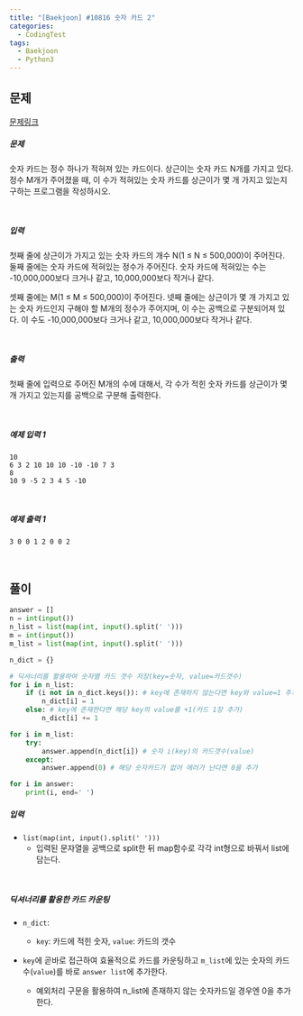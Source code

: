 ```yaml
---
title: "[Baekjoon] #10816 숫자 카드 2"
categories:	
  - CodingTest  
tags:
  - Baekjoon
  - Python3
---
```


## 문제

[문제링크](https://www.acmicpc.net/problem/10816)

##### 문제

숫자 카드는 정수 하나가 적혀져 있는 카드이다. 상근이는 숫자 카드 N개를 가지고 있다. 정수 M개가 주어졌을 때, 이 수가 적혀있는 숫자 카드를 상근이가 몇 개 가지고 있는지 구하는 프로그램을 작성하시오.

<br/>

##### 입력

첫째 줄에 상근이가 가지고 있는 숫자 카드의 개수 N(1 ≤ N ≤ 500,000)이 주어진다. 둘째 줄에는 숫자 카드에 적혀있는 정수가 주어진다. 숫자 카드에 적혀있는 수는 -10,000,000보다 크거나 같고, 10,000,000보다 작거나 같다.

셋째 줄에는 M(1 ≤ M ≤ 500,000)이 주어진다. 넷째 줄에는 상근이가 몇 개 가지고 있는 숫자 카드인지 구해야 할 M개의 정수가 주어지며, 이 수는 공백으로 구분되어져 있다. 이 수도 -10,000,000보다 크거나 같고, 10,000,000보다 작거나 같다.

<br/>

##### 출력

첫째 줄에 입력으로 주어진 M개의 수에 대해서, 각 수가 적힌 숫자 카드를 상근이가 몇 개 가지고 있는지를 공백으로 구분해 출력한다.

<br/>

##### 예제 입력 1

```
10 
6 3 2 10 10 10 -10 -10 7 3
8
10 9 -5 2 3 4 5 -10
```

<br/>

##### 예제 출력 1

```
3 0 0 1 2 0 0 2
```

<br/>

## 풀이

```python
answer = []
n = int(input())
n_list = list(map(int, input().split(' ')))
m = int(input())
m_list = list(map(int, input().split(' ')))

n_dict = {}

# 딕셔너리를 활용하여 숫자별 카드 갯수 저장(key=숫자, value=카드갯수)
for i in n_list:
    if (i not in n_dict.keys()): # key에 존재하지 않는다면 key와 value=1 추가(카드 1장)
        n_dict[i] = 1
    else: # key에 존재한다면 해당 key의 value를 +1(카드 1장 추가)
        n_dict[i] += 1

for i in m_list:
    try:
        answer.append(n_dict[i]) # 숫자 i(key)의 카드갯수(value)
    except:
        answer.append(0) # 해당 숫자카드가 없어 에러가 난다면 0을 추가

for i in answer:
    print(i, end=' ')
```

##### 입력

- `list(map(int, input().split(' ')))`
  - 입력된 문자열을 공백으로 split한 뒤 map함수로 각각 int형으로 바꿔서 list에 담는다.

<br/>

##### 딕셔너리를 활용한 카드 카운팅

- `n_dict`:
  - `key`: 카드에 적힌 숫자, `value`: 카드의 갯수

- `key`에 곧바로 접근하여 효율적으로 카드를 카운팅하고 `m_list`에 있는 숫자의 카드 수(`value`)를 바로 `answer list`에 추가한다. 
  - 예외처리 구문을 활용하여 n_list에 존재하지 않는 숫자카드일 경우엔 0을 추가한다.

